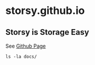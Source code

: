 # storsy.github.io
## Storsy is Storage Easy
See [Github Page](https://storsy.github.io)

```shell
ls -la docs/
```

